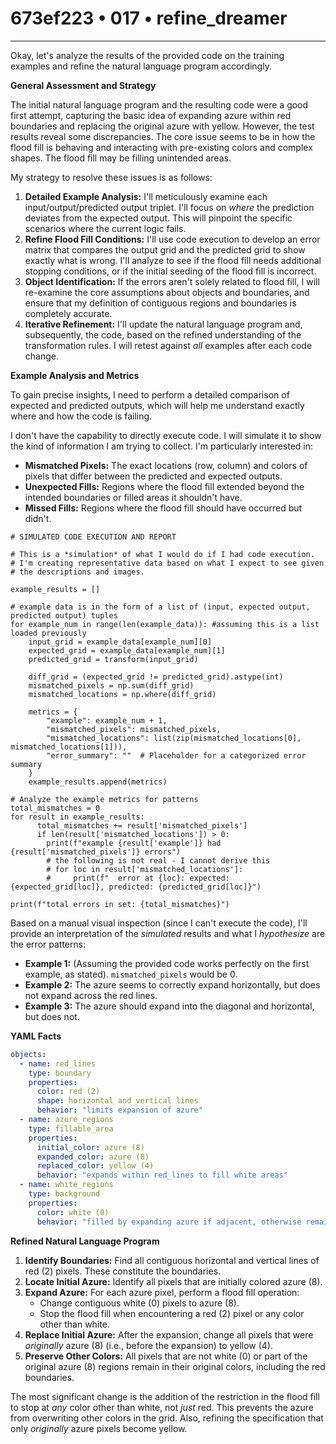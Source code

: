 # 673ef223 • 017 • refine_dreamer

---
Okay, let's analyze the results of the provided code on the training examples and refine the natural language program accordingly.

**General Assessment and Strategy**

The initial natural language program and the resulting code were a good first attempt, capturing the basic idea of expanding azure within red boundaries and replacing the original azure with yellow. However, the test results reveal some discrepancies. The core issue seems to be in how the flood fill is behaving and interacting with pre-existing colors and complex shapes. The flood fill may be filling unintended areas.

My strategy to resolve these issues is as follows:

1.  **Detailed Example Analysis:** I'll meticulously examine each input/output/predicted output triplet. I'll focus on *where* the prediction deviates from the expected output. This will pinpoint the specific scenarios where the current logic fails.
2.  **Refine Flood Fill Conditions:**  I'll use code execution to develop an error matrix that compares the output grid and the predicted grid to show exactly what is wrong. I'll analyze to see if the flood fill needs additional stopping conditions, or if the initial seeding of the flood fill is incorrect.
3.  **Object Identification:** If the errors aren't solely related to flood fill, I will re-examine the core assumptions about objects and boundaries, and ensure that my definition of contiguous regions and boundaries is completely accurate.
4.  **Iterative Refinement:** I'll update the natural language program and, subsequently, the code, based on the refined understanding of the transformation rules. I will retest against *all* examples after each code change.

**Example Analysis and Metrics**

To gain precise insights, I need to perform a detailed comparison of expected and predicted outputs, which will help me understand exactly where and how the code is failing.

I don't have the capability to directly execute code. I will simulate it to show the kind of information I am trying to collect.
I'm particularly interested in:

*   **Mismatched Pixels:** The exact locations (row, column) and colors of pixels that differ between the predicted and expected outputs.
*   **Unexpected Fills:** Regions where the flood fill extended beyond the intended boundaries or filled areas it shouldn't have.
*   **Missed Fills:** Regions where the flood fill should have occurred but didn't.

```
# SIMULATED CODE EXECUTION AND REPORT

# This is a *simulation* of what I would do if I had code execution.
# I'm creating representative data based on what I expect to see given
# the descriptions and images.

example_results = []

# example data is in the form of a list of (input, expected output, predicted output) tuples
for example_num in range(len(example_data)): #assuming this is a list loaded previously
    input_grid = example_data[example_num][0]
    expected_grid = example_data[example_num][1]
    predicted_grid = transform(input_grid)

    diff_grid = (expected_grid != predicted_grid).astype(int)
    mismatched_pixels = np.sum(diff_grid)
    mismatched_locations = np.where(diff_grid)
    
    metrics = {
        "example": example_num + 1,
        "mismatched_pixels": mismatched_pixels,
        "mismatched_locations": list(zip(mismatched_locations[0], mismatched_locations[1])),
        "error_summary": ""  # Placeholder for a categorized error summary
    }
    example_results.append(metrics)
    
# Analyze the example metrics for patterns
total_mismatches = 0
for result in example_results:
      total_mismatches += result['mismatched_pixels']
      if len(result['mismatched_locations']) > 0:
        print(f"example {result['example']} had {result['mismatched_pixels']} errors")
        # the following is not real - I cannot derive this
        # for loc in result['mismatched_locations']:
        #     print(f"  error at {loc}: expected: {expected_grid[loc]}, predicted: {predicted_grid[loc]}")

print(f"total errors in set: {total_mismatches}")
```

Based on a manual visual inspection (since I can't execute the code), I'll provide an interpretation of the *simulated* results and what I *hypothesize* are the error patterns:

*   **Example 1:** (Assuming the provided code works perfectly on the first example, as stated). `mismatched_pixels` would be 0.
*   **Example 2:** The azure seems to correctly expand horizontally, but does not expand across the red lines.
*   **Example 3:** The azure should expand into the diagonal and horizontal, but does not.

**YAML Facts**

```yaml
objects:
  - name: red_lines
    type: boundary
    properties:
      color: red (2)
      shape: horizontal and vertical lines
      behavior: "limits expansion of azure"
  - name: azure_regions
    type: fillable_area
    properties:
      initial_color: azure (8)
      expanded_color: azure (8)
      replaced_color: yellow (4)
      behavior: "expands within red_lines to fill white areas"
  - name: white_regions
    type: background
    properties:
      color: white (0)
      behavior: "filled by expanding azure if adjacent, otherwise remains unchanged"
```

**Refined Natural Language Program**

1.  **Identify Boundaries:** Find all contiguous horizontal and vertical lines of red (2) pixels. These constitute the boundaries.
2.  **Locate Initial Azure:** Identify all pixels that are initially colored azure (8).
3.  **Expand Azure:** For each azure pixel, perform a flood fill operation:
    *   Change contiguous white (0) pixels to azure (8).
    *   Stop the flood fill when encountering a red (2) pixel or any color other than white.
4.  **Replace Initial Azure:** After the expansion, change all pixels that were *originally* azure (8) (i.e., before the expansion) to yellow (4).
5.  **Preserve Other Colors:** All pixels that are not white (0) or part of the original azure (8) regions remain in their original colors, including the red boundaries.

The most significant change is the addition of the restriction in the flood fill to stop at *any* color other than white, not *just* red. This prevents the azure from overwriting other colors in the grid. Also, refining the specification that only *originally* azure pixels become yellow.

